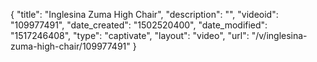 {
    "title": "Inglesina Zuma High Chair",
    "description": "",
    "videoid": "109977491",
    "date_created": "1502520400",
    "date_modified": "1517246408",
    "type": "captivate",
    "layout": "video",
    "url": "\/v\/inglesina-zuma-high-chair\/109977491"
}